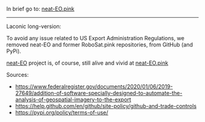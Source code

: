 In brief go to: <a href="https://neat-EO.pink">neat-EO.pink</a>


<hr />

Laconic long-version:

To avoid any issue related to US Export Administration Regulations,
we removed neat-EO and former RoboSat.pink repositories, from GitHub (and PyPi).

<a href="https://neat-EO.pink">neat-EO</a> project is, of course, still alive and vivid at <a href="https://neat-EO.pink">neat-EO.pink</a>


Sources:
- https://www.federalregister.gov/documents/2020/01/06/2019-27649/addition-of-software-specially-designed-to-automate-the-analysis-of-geospatial-imagery-to-the-export
- https://help.github.com/en/github/site-policy/github-and-trade-controls
- https://pypi.org/policy/terms-of-use/

